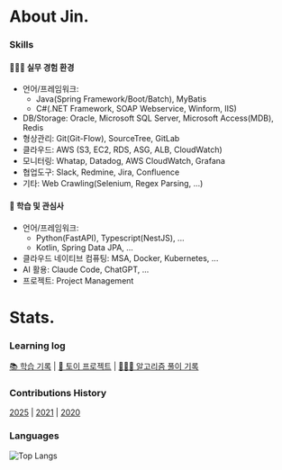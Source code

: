# About Jin.

### Skills

#### 👨🏻‍💻 실무 경험 환경  
- 언어/프레임워크:
  - Java(Spring Framework/Boot/Batch), MyBatis
  - C#(.NET Framework, SOAP Webservice, Winform, IIS)
- DB/Storage: Oracle, Microsoft SQL Server, Microsoft Access(MDB), Redis  
- 형상관리: Git(Git-Flow), SourceTree, GitLab  
- 클라우드: AWS (S3, EC2, RDS, ASG, ALB, CloudWatch)  
- 모니터링: Whatap, Datadog, AWS CloudWatch, Grafana  
- 협업도구: Slack, Redmine, Jira, Confluence  
- 기타: Web Crawling(Selenium, Regex Parsing, ...)  
  
#### 📖 학습 및 관심사
- 언어/프레임워크:
  - Python(FastAPI), Typescript(NestJS), ... 
  - Kotlin, Spring Data JPA, ...  
- 클라우드 네이티브 컴퓨팅: MSA, Docker, Kubernetes, ... 
- AI 활용: Claude Code, ChatGPT, ...
- 프로젝트: Project Management

# Stats.

### Learning log

[📚 학습 기록](https://github.com/eljay0921/learning-log-repo) | [💫 토이 프로젝트](https://github.com/eljay0921/toy-projects) | [👨🏻‍💻 알고리즘 풀이 기록](https://github.com/eljay0921/algorithms)  

### Contributions History
[2025](https://github.com/eljay0921?tab=overview&from=2025-01-01&to=2025-12-31) |
[2021](https://github.com/eljay0921?tab=overview&from=2021-01-01&to=2021-12-31) |
[2020](https://github.com/eljay0921?tab=overview&from=2020-01-01&to=2020-12-31) 

### Languages

![Top Langs](https://github-readme-stats.vercel.app/api/top-langs/?username=eljay0921&layout=compact&theme=dracula)
